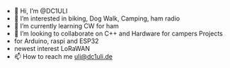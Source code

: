 - 👋 Hi, I’m @DC1ULI
- 👀 I’m interested in biking, Dog Walk, Camping, ham radio
- 🌱 I’m currently learning CW for ham
- 💞️ I’m looking to collaborate on C++ and Hardware for campers Projects
- for Arduino, raspi and ESP32
- newest interest LoRaWAN
- 📫 How to reach me uli@dc1uli.de

<!---
DC1ULI/DC1ULI is a ✨ special ✨ repository because its `README.md` (this file) appears on your GitHub profile.
You can click the Preview link to take a look at your changes.
--->
